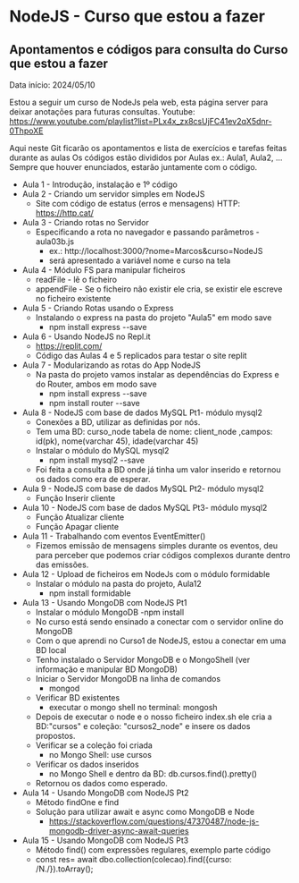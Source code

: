 # NodeJS - Curso que estou a fazer


## Apontamentos e códigos para consulta do Curso que estou a fazer
Data início: 2024/05/10

Estou a seguir um curso de NodeJs pela web, esta página server para deixar anotações para futuras consultas.
Youtube: https://www.youtube.com/playlist?list=PLx4x_zx8csUjFC41ev2qX5dnr-0ThpoXE

Aqui neste Git ficarão os apontamentos e lista de exercícios e tarefas feitas durante as aulas
Os códigos estão divididos por Aulas ex.: Aula1, Aula2, ...
Sempre que houver enunciados, estarão juntamente com o código.

- Aula 1 - Introdução, instalação e 1º código
- Aula 2 - Criando um servidor simples em NodeJS
    - Site com código de estatus (erros e mensagens) HTTP: https://http.cat/
- Aula 3 - Criando rotas no Servidor
    - Especificando a rota no navegador e passando parâmetros - aula03b.js
        - ex.: http://localhost:3000/?nome=Marcos&curso=NodeJS
        - será apresentado a variável nome e curso na tela
- Aula 4 - Módulo FS para manipular ficheiros
    - readFile - lê o ficheiro
    - appendFile - Se o ficheiro não existir ele cria, se existir ele escreve no ficheiro existente
- Aula 5 - Criando Rotas usando o Express
    - Instalando o express na pasta do projeto "Aula5" em modo save
        - npm install express --save
- Aula 6 - Usando NodeJS no Repl.it
    - https://replit.com/
    - Código das Aulas 4 e 5 replicados para testar o site replit
- Aula 7 - Modularizando as rotas do App NodeJS
    - Na pasta do projeto vamos instalar as dependências do Express e do Router, ambos em modo save
        - npm install express --save
        - npm install router --save
- Aula 8 - NodeJS com base de dados MySQL Pt1- módulo mysql2
    - Conexões a BD, utilizar as definidas por nós.
    - Tem uma BD: curso_node tabela de nome: client_node ,campos: id(pk), nome(varchar 45), idade(varchar 45)
    - Instalar o módulo do MySQL mysql2
        - npm install mysql2 --save
    - Foi feita a consulta a BD onde já tinha um valor inserido e retornou os dados como era de esperar.
- Aula 9 - NodeJS com base de dados MySQL Pt2- módulo mysql2
    - Função Inserir cliente
- Aula 10 - NodeJS com base de dados MySQL Pt3- módulo mysql2
    - Função Atualizar cliente
    - Função Apagar cliente
- Aula 11 - Trabalhando com eventos EventEmitter()
    - Fizemos emissão de mensagens simples durante os eventos, deu para perceber que podemos criar códigos complexos durante dentro das emissões.
- Aula 12 -  Upload de ficheiros em NodeJs com  o módulo formidable
    - Instalar o módulo na pasta do projeto, Aula12
        - npm install formidable
- Aula 13 - Usando MongoDB com NodeJS Pt1
    - Instalar o módulo MongoDB
        -npm install 
    - No curso está sendo ensinado a conectar com o servidor online do MongoDB
    - Com o que aprendi no Curso1 de NodeJS, estou a conectar em uma BD local
    - Tenho instalado o Servidor MongoDB e o MongoShell (ver informação e manipular BD MongoDB)
    - Iniciar o Servidor MongoDB na linha de comandos
        - mongod
    - Verificar BD existentes
        - executar o mongo shell no terminal: mongosh
    - Depois de executar o node e o nosso ficheiro index.sh ele cria a BD:"cursos" e coleção: "cursos2_node" e insere os dados propostos.
    - Verificar se a coleção foi criada
        - no Mongo Shell: use cursos
    - Verificar os dados inseridos
        - no Mongo Shell e dentro da BD: db.cursos.find().pretty()
    - Retornou os dados como esperado.
- Aula 14 - Usando MongoDB com NodeJS Pt2
    - Método findOne e find
    - Solução para utilizar await e async como MongoDB e Node
        - https://stackoverflow.com/questions/47370487/node-js-mongodb-driver-async-await-queries
- Aula 15 - Usando MongoDB com NodeJS Pt3
    - Método find() com expressões regulares, exemplo parte código
    - const res= await dbo.collection(colecao).find({curso: /N./}).toArray();